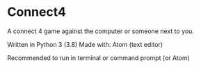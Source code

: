 # Connect4
A connect 4 game against the computer or someone next to you. 

Written in Python 3 (3.8)
Made with: Atom (text editor)

Recommended to run in terminal or command prompt (or Atom)
